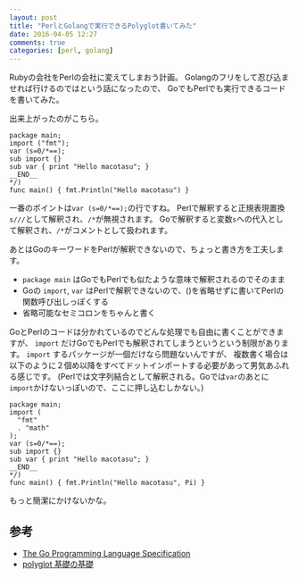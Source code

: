 ```yaml
---
layout: post
title: "PerlとGolangで実行できるPolyglot書いてみた"
date: 2016-04-05 12:27
comments: true
categories: [perl, golang]
---
```


Rubyの会社をPerlの会社に変えてしまおう計画。
Golangのフリをして忍び込ませれば行けるのではという話になったので、
GoでもPerlでも実行できるコードを書いてみた。

<!-- More -->

出来上がったのがこちら。

```
package main;
import ("fmt");
var (s=0/*==);
sub import {}
sub var { print "Hello macotasu"; }
__END__
*/)
func main() { fmt.Println("Hello macotasu") }
```

一番のポイントは`var (s=0/*==);`の行ですね。
Perlで解釈すると正規表現置換`s///`として解釈され、`/*`が無視されます。
Goで解釈すると変数`s`への代入として解釈され、`/*`がコメントとして扱われます。

あとはGoのキーワードをPerlが解釈できないので、ちょっと書き方を工夫します。

- `package main` はGoでもPerlでも似たような意味で解釈されるのでそのまま
- Goの `import`, `var` はPerlで解釈できないので、()を省略せずに書いてPerlの関数呼び出しっぽくする
- 省略可能なセミコロンをちゃんと書く

GoとPerlのコードは分かれているのでどんな処理でも自由に書くことができますが、
`import` だけGoでもPerlでも解釈されてしまうというという制限があります。
`import` するパッケージが一個だけなら問題ないんですが、
複数書く場合は以下のように２個め以降をすべてドットインポートする必要があって男気あふれる感じです。
(Perlでは文字列結合として解釈される。Goでは`var`のあとに`import`かけないっぽいので、ここに押し込むしかない。)

```
package main;
import (
  "fmt"
  . "math"
);
var (s=0/*==);
sub import {}
sub var { print "Hello macotasu"; }
__END__
*/)
func main() { fmt.Println("Hello macotasu", Pi) }
```


もっと簡潔にかけないかな。


## 参考

- [The Go Programming Language Specification](https://golang.org/ref/spec)
- [polyglot 基礎の基礎](http://d.hatena.ne.jp/sugyan/20110306/1299418878)
